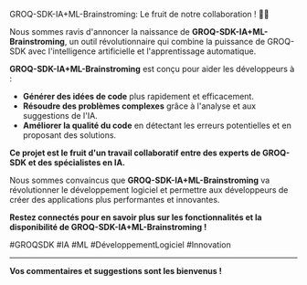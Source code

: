 GROQ-SDK-IA+ML-Brainstroming: Le fruit de notre collaboration ! 🧠🎉

Nous sommes ravis d'annoncer la naissance de **GROQ-SDK-IA+ML-Brainstroming**, un outil révolutionnaire qui combine la puissance de GROQ-SDK avec l'intelligence artificielle et l'apprentissage automatique. 

**GROQ-SDK-IA+ML-Brainstroming** est conçu pour aider les développeurs à :

* **Générer des idées de code** plus rapidement et efficacement.
* **Résoudre des problèmes complexes** grâce à l'analyse et aux suggestions de l'IA.
* **Améliorer la qualité du code** en détectant les erreurs potentielles et en proposant des solutions.

**Ce projet est le fruit d'un travail collaboratif entre des experts de GROQ-SDK et des spécialistes en IA.** 

Nous sommes convaincus que **GROQ-SDK-IA+ML-Brainstroming** va révolutionner le développement logiciel et permettre aux développeurs de créer des applications plus performantes et innovantes.

**Restez connectés pour en savoir plus sur les fonctionnalités et la disponibilité de GROQ-SDK-IA+ML-Brainstroming !**

#GROQSDK #IA #ML #DéveloppementLogiciel #Innovation

---

**Vos commentaires et suggestions sont les bienvenus !** 


